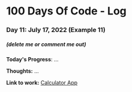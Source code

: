 # 100 Days Of Code - Log

### Day 11: July 17, 2022 (Example 11)
##### (delete me or comment me out)

**Today's Progress**: ...

**Thoughts:** ...

**Link to work:** [Calculator App](https://github.com/username/reponame)
